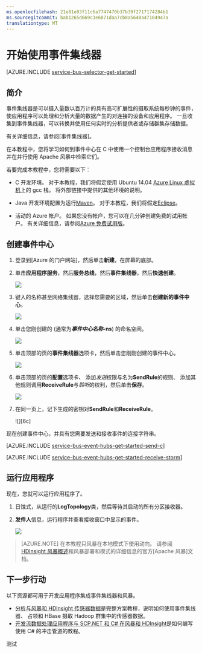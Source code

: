 ```yaml
---
ms.openlocfilehash: 21e81e83f11c6a7747470b37b39f2717174284b1
ms.sourcegitcommit: bab1265d669c3e6871daa7cb8a5640a47104947a
translationtype: MT
---
```

<properties
    pageTitle="开始使用事件集线器"
    description="按照本教程中若要开始使用 Azure 事件集线器;c 发送事件和接收它们 Apache 风暴群集中。"
    services="event-hubs"
    documentationCenter=""
    authors="fsautomata"
    manager="timlt"
    editor=""/>

<tags
    ms.service="event-hubs"
    ms.workload="core"
    ms.tgt_pltfrm="c"
    ms.devlang="java"
    ms.topic="article" 
    ms.date="09/01/2015"
    ms.author="sethm"/>

# 开始使用事件集线器

[AZURE.INCLUDE [service-bus-selector-get-started](../../includes/service-bus-selector-get-started.md)]

## 简介

事件集线器是可以摄入量数以百万计的具有高可扩展性的摄取系统每秒钟的事件，使应用程序可以处理和分析大量的数据产生的对连接的设备和应用程序。 一旦收集到事件集线器，可以转换并使用任何实时的分析提供者或存储群集存储数据。

有关详细信息，请参阅[事件集线器]。

在本教程中，您将学习如何到事件中心在 C 中使用一个控制台应用程序接收消息并在并行使用 Apache 风暴中检索它们。

若要完成本教程中，您将需要以下︰

+ C 开发环境。 对于本教程，我们将假定使用 Ubuntu 14.04 [Azure Linux 虚拟机](../virtual-machines/virtual-machines-linux-tutorial.md)上的 gcc 栈。 将外部链接中提供的其他环境的说明。

+ Java 开发环境配置为运行[Maven](http://maven.apache.org/)。 对于本教程，我们将假定[Eclipse](https://www.eclipse.org/)。

+ 活动的 Azure 帐户。 如果您没有帐户，您可以在几分钟创建免费的试用帐户。 有关详细信息，请参阅[Azure 免费试用版](https://azure.microsoft.com/pricing/free-trial/)。

## 创建事件中心

1. 登录到[Azure 的门户网站]，然后单击**新建**，在屏幕的底部。

2. 单击**应用程序服务**，然后**服务总线**，然后**事件集线器**，然后**快速创建**。

    ![][1]

3. 键入的名称甚至网络集线器，选择您需要的区域，然后单击**创建新的事件中心**。

    ![][2]

4. 单击您刚创建的 (通常为***事件中心名称*-ns**) 的命名空间。

    ![][3]

5. 单击顶部的页的**事件集线器**选项卡，然后单击您刚刚创建的事件中心。

    ![][4]

6. 单击顶部的页的**配置**选项卡、 添加*发送*权限与名为**SendRule**的规则、 添加其他规则调用**ReceiveRule**与*聆听*的权利，然后单击**保存**。

    ![][5]

7. 在同一页上，记下生成的密钥对**SendRule**和**ReceiveRule**。

    ![][6c]

现在创建事件中心，并具有您需要发送和接收事件的连接字符串。

[AZURE.INCLUDE [service-bus-event-hubs-get-started-send-c](../../includes/service-bus-event-hubs-get-started-send-c.md)]

[AZURE.INCLUDE [service-bus-event-hubs-get-started-receive-storm](../../includes/service-bus-event-hubs-get-started-receive-storm.md)]

## 运行应用程序

现在，您就可以运行应用程序了。

1.  日蚀式，从运行的**LogTopology**类，然后等待其启动的所有分区接收器。

2.  **发件人**信息，运行程序并查看接收窗口中显示的事件。

    ![][23]

> [AZURE.NOTE] 在本教程只风暴在本地模式下使用动向。 请参阅[HDInsight 风暴概述]和风暴部署和模式的详细信息的官方[Apache 风暴]文档。

## 下一步行动

以下资源都可用于开发应用程序集成事件集线器和风暴。

- [分析与风暴和 HDInsight 传感器数据]是完整方案教程，说明如何使用事件集线器、 占领和 HBase 摄取 Hadoop 群集中的传感器数据。
- [开发流数据处理应用程序与 SCP.NET 和 C# 在风暴和 HDInsight]是如何编写使用 C# 的冲击管道的教程。

<!-- Images. -->
[1]: ./media/event-hubs-c-storm-getstarted/create-event-hub1.png
[2]: ./media/event-hubs-c-storm-getstarted/create-event-hub2.png
[3]: ./media/event-hubs-c-storm-getstarted/create-event-hub3.png
[4]: ./media/event-hubs-c-storm-getstarted/create-event-hub4.png
[5]: ./media/event-hubs-c-storm-getstarted/create-event-hub5.png
[6]: ./media/event-hubs-getstarted/create-event-hub6.png
[6 c]: ./media/event-hubs-c-storm-getstarted/create-event-hub6c.png

[23]: ./media/event-hubs-c-storm-getstarted/receive-storm3.png

<!-- Links -->
[Azure 门户]: https://manage.windowsazure.com/
[事件处理器主机]: https://www.nuget.org/packages/Microsoft.Azure.ServiceBus.EventProcessorHost
[事件集线器概述]: event-hubs-overview.md

[Apache 的暴风雨]: https://storm.incubator.apache.org
[HDInsight 风暴概述]: ../hdinsight/hdinsight-storm-overview.md/
[分析与风暴和 HDInsight 传感器数据]: ../hdinsight/hdinsight-storm-sensor-data-analysis.md
[开发流数据处理应用程序与 SCP.NET 和 C# 在风暴和 HDInsight]: ../hdinsight/hdinsight-storm-develop-csharp-visual-studio-topology.md
 
测试

